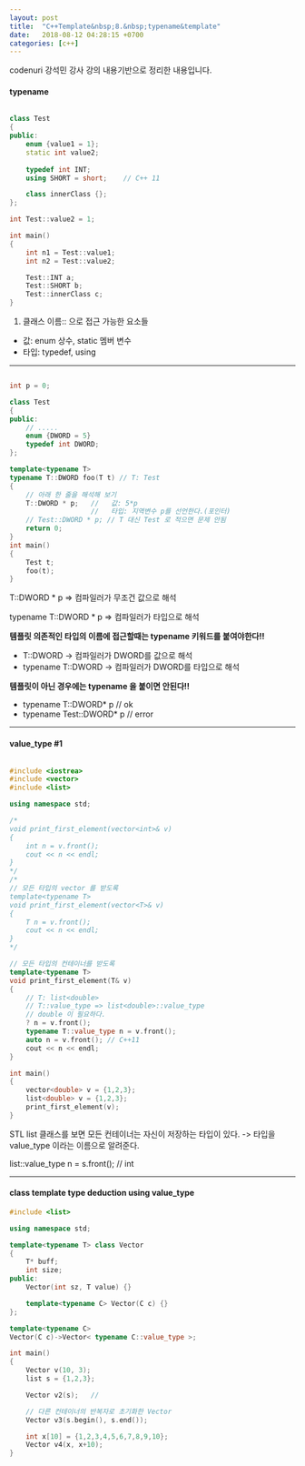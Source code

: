 ```yaml
---
layout: post
title:  "C++Template&nbsp;8.&nbsp;typename&template"
date:   2018-08-12 04:28:15 +0700
categories: [c++]
---
```


codenuri 강석민 강사 강의 내용기반으로 정리한 내용입니다.

#### typename

```cpp

class Test
{
public:
	enum {value1 = 1};
	static int value2;
	
	typedef int INT;
	using SHORT = short;	// C++ 11

	class innerClass {};
};

int Test::value2 = 1;

int main()
{
	int n1 = Test::value1;
	int n2 = Test::value2;

	Test::INT a;
	Test::SHORT b;
	Test::innerClass c;
}

```

1. 클래스 이름:: 으로 접근 가능한 요소들

- 값: enum 상수, static 멤버 변수
- 타입: typedef, using


---

```cpp

int p = 0;

class Test
{
public:
	// .....
	enum {DWORD = 5}
	typedef int DWORD;
};

template<typename T>
typename T::DWORD foo(T t) // T: Test
{
	// 아래 한 줄을 해석해 보기
	T::DWORD * p;	//	 값: 5*p
					//   타입: 지역변수 p를 선언한다.(포인터)
	// Test::DWORD * p; // T 대신 Test 로 적으면 문제 안됨
	return 0;
}
int main()
{
	Test t;
	foo(t);
}

```

T::DWORD * p => 컴파일러가 무조건 값으로 해석

typename T::DWORD * p => 컴파일러가 타입으로 해석

**템플릿 의존적인 타입의 이름에 접근할때는 typename 키워드를 붙여야한다!!**

- T::DWORD -> 컴파일러가 DWORD를 값으로 해석
- typename T::DWORD -> 컴파일러가 DWORD를 타입으로 해석

**템플릿이 아닌 경우에는 typename 을 붙이면 안된다!!**

- typename T::DWORD* p // ok
- typename Test::DWORD* p // error

---

#### value_type #1

```cpp

#include <iostrea>
#include <vector>
#include <list>

using namespace std;

/*
void print_first_element(vector<int>& v)
{
	int n = v.front();
	cout << n << endl;
}
*/
/*
// 모든 타입의 vector 를 받도록
template<typename T>
void print_first_element(vector<T>& v)
{
	T n = v.front();
	cout << n << endl;
}
*/

// 모든 타입의 컨테이너를 받도록
template<typename T>
void print_first_element(T& v)
{
	// T: list<double>
	// T::value_type => list<double>::value_type
	// double 이 필요하다.
	? n = v.front();
	typename T::value_type n = v.front();
	auto n = v.front();	// C++11
	cout << n << endl;
}

int main()
{
	vector<double> v = {1,2,3};
	list<double> v = {1,2,3};
	print_first_element(v);
}

```

STL list 클래스를 보면 모든 컨테이너는 자신이 저장하는 타입이 있다.
-> 타입을 value_type 이라는 이름으로 알려준다.

list<int>::value_type n = s.front();	// int

---

#### class template type deduction using value_type


```cpp
#include <list>

using namespace std;

template<typename T> class Vector
{
	T* buff;
	int size;
public:
	Vector(int sz, T value) {}

	template<typename C> Vector(C c) {}
};

template<typename C> 
Vector(C c)->Vector< typename C::value_type >;

int main()
{
	Vector v(10, 3);
	list s = {1,2,3};

	Vector v2(s);	//

	// 다른 컨테이너의 반복자로 초기화한 Vector
	Vector v3(s.begin(), s.end());

	int x[10] = {1,2,3,4,5,6,7,8,9,10};
	Vector v4(x, x+10);
}

```